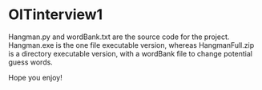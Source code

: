 # OITinterview1

Hangman.py and wordBank.txt are the source code for the project.
Hangman.exe is the one file executable version, whereas HangmanFull.zip is a directory executable version, with a wordBank file to change potential guess words.

Hope you enjoy!
